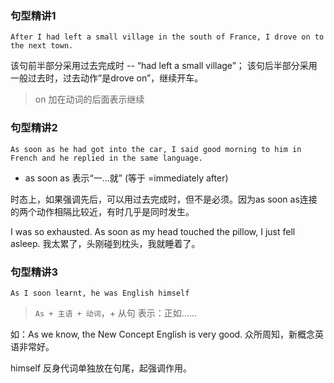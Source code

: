 ### 句型精讲1

`After I had left a small village in the south of France, I drove on to the next town.`

该句前半部分采用过去完成时 -- “had left a small village”；
该句后半部分采用一般过去时，过去动作”是drove on”，继续开车。
> on 加在动词的后面表示继续

### 句型精讲2

`As soon as he had got into the car, I said good morning to him in French and he replied in the same language.`

- as soon as 表示“一...就” (等于 =immediately after)

时态上，如果强调先后，可以用过去完成时，但不是必须。因为as soon as连接的两个动作相隔比较近，有时几乎是同时发生。

I was so exhausted. As soon as my head touched the pillow, I just fell asleep.
我太累了，头刚碰到枕头，我就睡着了。



### 句型精讲3

`As I soon learnt, he was English himself`

> `As + 主语 + 动词`，+ 从句 表示：正如......

如：As we know, the New Concept English is very good. 众所周知，新概念英语非常好。

himself 反身代词单独放在句尾，起强调作用。



